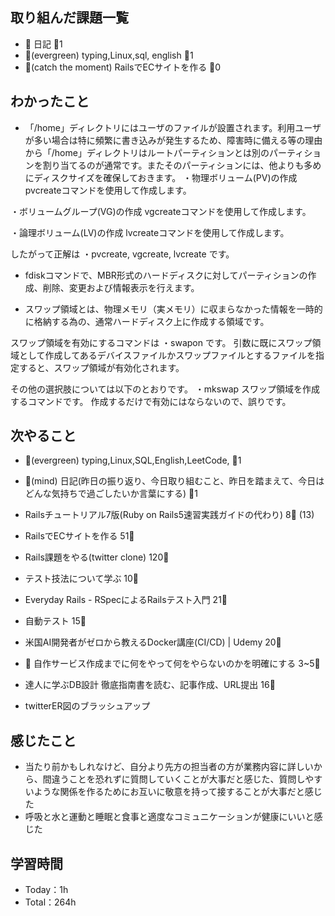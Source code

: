 
## 取り組んだ課題一覧

- :memo: 日記 :tomato:1
- :deciduous_tree:(evergreen) typing,Linux,sql, english :tomato:1
- :stars:(catch the moment) RailsでECサイトを作る :tomato:0

## わかったこと

- 「/home」ディレクトリにはユーザのファイルが設置されます。利用ユーザが多い場合は特に頻繁に書き込みが発生するため、障害時に備える等の理由から「/home」ディレクトリはルートパーティションとは別のパーティションを割り当てるのが通常です。またそのパーティションには、他よりも多めにディスクサイズを確保しておきます。
・物理ボリューム(PV)の作成
pvcreateコマンドを使用して作成します。

・ボリュームグループ(VG)の作成
vgcreateコマンドを使用して作成します。

・論理ボリューム(LV)の作成
lvcreateコマンドを使用して作成します。

したがって正解は
・pvcreate, vgcreate, lvcreate
です。

- fdiskコマンドで、MBR形式のハードディスクに対してパーティションの作成、削除、変更および情報表示を行えます。

- スワップ領域とは、物理メモリ（実メモリ）に収まらなかった情報を一時的に格納する為の、通常ハードディスク上に作成する領域です。

スワップ領域を有効にするコマンドは
・swapon
です。
引数に既にスワップ領域として作成してあるデバイスファイルかスワップファイルとするファイルを指定すると、スワップ領域が有効化されます。

その他の選択肢については以下のとおりです。
・mkswap
スワップ領域を作成するコマンドです。
作成するだけで有効にはならないので、誤りです。

## 次やること

- :deciduous_tree:(evergreen) typing,Linux,SQL,English,LeetCode, :tomato:1
- :memo:(mind) 日記(昨日の振り返り、今日取り組むこと、昨日を踏まえて、今日はどんな気持ちで過ごしたいか言葉にする) :tomato:1

- Railsチュートリアル7版(Ruby on Rails5速習実践ガイドの代わり) 8:tomato: (13)
- RailsでECサイトを作る 51:tomato:
- Rails課題をやる(twitter clone) 120:tomato:
- テスト技法について学ぶ 10:tomato:
- Everyday Rails - RSpecによるRailsテスト入門 21:tomato:
- 自動テスト 15:tomato:
- 米国AI開発者がゼロから教えるDocker講座(CI/CD) | Udemy 20:tomato:
- :compass: 自作サービス作成までに何をやって何をやらないのかを明確にする 3~5:tomato:

- 達人に学ぶDB設計 徹底指南書を読む、記事作成、URL提出 16:tomato:
- twitterER図のブラッシュアップ

## 感じたこと

- 当たり前かもしれなけど、自分より先方の担当者の方が業務内容に詳しいから、間違うことを恐れずに質問していくことが大事だと感じた、質問しやすいような関係を作るためにお互いに敬意を持って接することが大事だと感じた
- 呼吸と水と運動と睡眠と食事と適度なコミュニケーションが健康にいいと感じた


## 学習時間

- Today：1h
- Total：264h